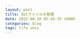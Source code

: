 ```yaml
---
layout: post
title: dotファイルの管理
date: 2023-08-10 05:43:35 +0900
categories: blog
tags: life unix
---
```

